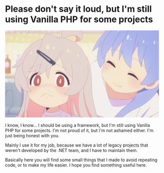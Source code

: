 # Please don't say it loud, but I'm still using Vanilla PHP for some projects
<img src="../../assets/blush.gif">

I know, I know... I should be using a framework, but I'm still using Vanilla PHP for some projects. I'm not proud of it, but I'm not ashamed either. I'm just being honest with you.

Mainly I use it for my job, because we have a lot of legacy projects that weren't developed by the .NET team, and I have to maintain them.

Basically here you will find some small things that I made to avoid repeating code, or to make my life easier. I hope you find something useful here.
